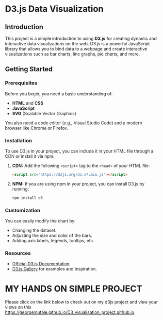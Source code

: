 
# D3.js Data Visualization 

## Introduction

This project is a simple introduction to using **D3.js** for creating dynamic and interactive data visualizations on the web. D3.js is a powerful JavaScript library that allows you to bind data to a webpage and create interactive visualizations such as bar charts, line graphs, pie charts, and more.

## Getting Started

### Prerequisites

Before you begin, you need a basic understanding of:

- **HTML** and **CSS**
- **JavaScript**
- **SVG** (Scalable Vector Graphics)

You also need a code editor (e.g., Visual Studio Code) and a modern browser like Chrome or Firefox.

### Installation

To use D3.js in your project, you can include it in your HTML file through a CDN or install it via npm.

1. **CDN:**
   Add the following `<script>` tag to the `<head>` of your HTML file:
   
   ```html
   <script src="https://d3js.org/d3.v7.min.js"></script>
   ```

2. **NPM:**
   If you are using npm in your project, you can install D3.js by running:

   ```bash
   npm install d3
   ```

### Customization

You can easily modify the chart by:

- Changing the dataset.
- Adjusting the size and color of the bars.
- Adding axis labels, legends, tooltips, etc.

### Resources

- [Official D3.js Documentation](https://d3js.org)
- [D3.js Gallery](https://observablehq.com/@d3/gallery) for examples and inspiration.
# MY HANDS ON SIMPLE PROJECT
Please click on the link below to check out on my d3js project and view your views on this
https://georgemutale.github.io/D3_visualisation_project.github.io

